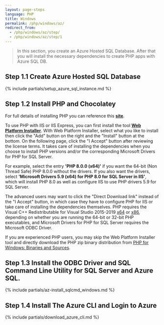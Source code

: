 ```yaml
---
layout: page-steps
language: PHP
title: Windows
permalink: /php/windows/az/
redirect_from:
  - /php/windows/az/step/
  - /php/windows/az/step/1
---
```



> In this section, you create an Azure Hosted SQL Database.  After that you will install the necessary dependencies to create PHP apps with Azure SQL DB.

## Step 1.1 Create Azure Hosted SQL Database

{% include partials/setup_azure_sql_instance.md %}

## Step 1.2 Install PHP and Chocolatey

For full details of installing PHP you can reference this [**site**](https://www.php.net/manual/en/install.windows.php).

To use PHP with IIS or IIS Express, you can first install the tool [**Web Platform Installer**](https://www.microsoft.com/web/downloads/platform.aspx). With Web Platform Installer, select what you like to install then click the "Add" button on the right and the "Install" button at the bottom. On the following page, click the "I Accept" button after reviewing the license terms. It takes care of installing the dependencies when you choose to install PHP versions and/or the corresponding Microsoft Drivers for PHP for SQL Server.

For example, select the entry **'PHP 8.0.0 (x64)'** if you want the 64-bit (Non Thread Safe) PHP 8.0.0 without the drivers. If you also want the drivers, select **'Microsoft Drivers 5.9 (x64) for PHP 8.0 for SQL Server in IIS'**, which will install PHP 8.0 as well as configure IIS to use PHP drivers 5.9 for SQL Server. 

The advanced users may want to click the "Direct Download link" instead of the "I Accept" button, in which case they have to configure PHP for IIS or take care of installing the dependencies themselves. PHP requires the Visual C++ Redistributable for Visual Studio 2015-2019 [x64](https://aka.ms/vs/16/release/VC_redist.x64.exe) or [x86](https://aka.ms/vs/16/release/VC_redist.x86.exe), depending on whether you are running the 64-bit or 32-bit PHP executables, and Microsoft Drivers for PHP for SQL Server requires the Microsoft ODBC Driver.

If you are experienced PHP users, you may skip the Web Platform Installer tool and directly download the PHP zip binary distribution from [PHP for Windows: Binaries and Sources](https://windows.php.net/download/).

## Step 1.3 Install the ODBC Driver and SQL Command Line Utility for SQL Server and Azure SQL.

{% include partials/az-install_sqlcmd_windows.md %}

## Step 1.4 Install The Azure CLI and Login to Azure

{% include partials/download_azure_cli.md %}

